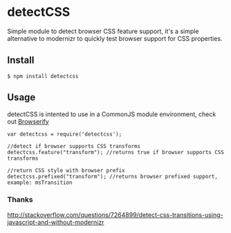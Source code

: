 # detectCSS

Simple module to detect browser CSS feature support, it's a simple alternative to modernizr to quickly test browser support for CSS properties.

## Install
    $ npm install detectcss
    
## Usage
detectCSS is intented to use in a CommonJS module environment, check out [Browserify](http://browserify.org/ "Browserify")

    var detectcss = require('detectcss');
    
    //detect if browser supports CSS transforms
    detectcss.feature("transform"); //returns true if browser supports CSS transforms
    
    //return CSS style with browser prefix
    detectcss.prefixed("transform"); //returns browser prefixed support, example: msTransition
    
### Thanks
http://stackoverflow.com/questions/7264899/detect-css-transitions-using-javascript-and-without-modernizr
